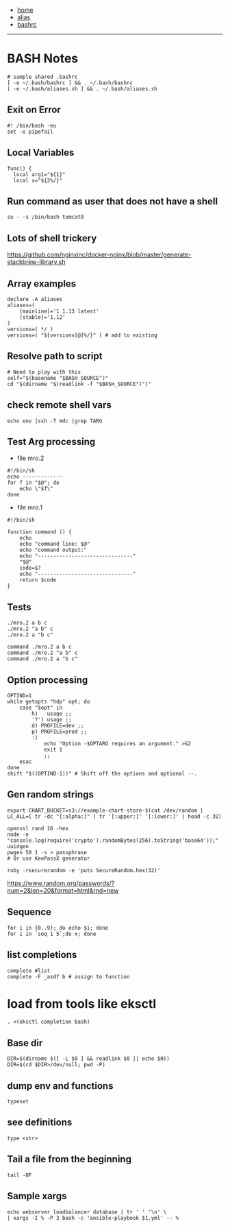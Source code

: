 - [home](/)
- [alias](/shell-bash-alias.md)
- [bashrc](/shell-bash-bashrc.md)
---
# BASH Notes
```
# sample shared .bashrc
[ -e ~/.bash/bashrc ] && . ~/.bash/bashrc
[ -e ~/.bash/aliases.sh ] && . ~/.bash/aliases.sh
```

## Exit on Error
```
#! /bin/bash -eu
set -o pipefail
```
## Local Variables
```
func() {
  local arg1="${1}"
  local x="${2%/}"
```
## Run command as user that does not have a shell
```
su - -s /bin/bash tomcat8
```

## Lots of shell trickery

https://github.com/nginxinc/docker-nginx/blob/master/generate-stackbrew-library.sh


## Array examples
```
declare -A aliases
aliases=(
	[mainline]='1 1.13 latest'
	[stable]='1.12'
)
versions=( */ )
versions=( "${versions[@]%/}" ) # add to existing
```

## Resolve path to script
```
# Need to play with this
self="$(basename "$BASH_SOURCE")"
cd "$(dirname "$(readlink -f "$BASH_SOURCE")")"
```

## check remote shell vars
```
echo env |ssh -T mdc |grep TARG
```

## Test Arg processing
- file mro.2
```
#!/bin/sh
echo -------------
for f in "$@"; do
    echo \"$f\"
done
```
- file mro.1
```
#!/bin/sh

function command () {
    echo
    echo "command line: $@"
    echo "command output:"
    echo "-------------------------------"
    "$@"
    code=$?
    echo "-------------------------------"
    return $code
}
```
## Tests
```
./mro.2 a b c
./mro.2 "a b" c
./mro.2 a "b c"

command ./mro.2 a b c
command ./mro.2 "a b" c
command ./mro.2 a "b c"
```
## Option processing
```
OPTIND=1
while getopts "hdp" opt; do
    case "$opt" in
        h)   usage ;;
        '?') usage ;;
        d) PROFILE=dev ;;
        p) PROFILE=prod ;;
        :)
            echo "Option -$OPTARG requires an argument." >&2
            exit 1
            ;;
    esac
done
shift "$((OPTIND-1))" # Shift off the options and optional --.
```

## Gen random strings
```
export CHART_BUCKET=s3://example-chart-store-$(cat /dev/random | LC_ALL=C tr -dc "[:alpha:]" | tr '[:upper:]' '[:lower:]' | head -c 32)

openssl rand 16 -hex
node -e "console.log(require('crypto').randomBytes(256).toString('base64'));"
uuidgen
pwgen 50 1 -s > passphrase
# Or use KeePassX generator

ruby -rsecurerandom -e 'puts SecureRandom.hex(32)'

```
https://www.random.org/passwords/?num=2&len=20&format=html&rnd=new

## Sequence
```
for i in {0..9}; do echo $i; done
for i in `seq 1 5`;do x; done
```

## list completions
```
complete #list
complete -F _asdf b # assign to function
```

# load from tools like eksctl
```
. <(eksctl completion bash)
```

## Base dir
```
DIR=$(dirname $([ -L $0 ] && readlink $0 || echo $0))
DIR=$(cd $DIR>/dev/null; pwd -P)
```

## dump env and functions
`typeset`

## see definitions
`type <str>`

## Tail a file from the beginning
`tail -0F`


## Sample xargs
```
echo webserver loadbalancer database | tr ' ' '\n' \
| xargs -I % -P 3 bash -c 'ansible-playbook $1.yml' -- %
```